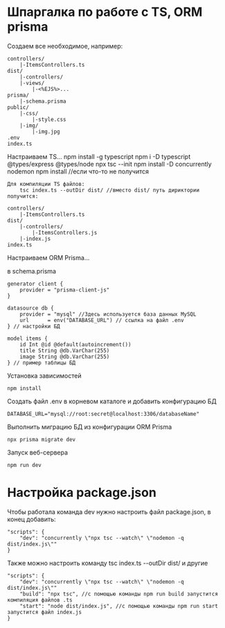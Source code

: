 # Шпаргалка по работе с TS, ORM prisma


Создаем все необходимое, например:

    controllers/
        |-ItemsControllers.ts
    dist/
        |-controllers/
        |-views/
            |-<%EJS%>...
    prisma/
        |-schema.prisma  
    public/
        |-css/
            |-style.css
        |-img/
            |-img.jpg
    .env
    index.ts

Настраиваем TS...
    npm install -g typescript
    npm i -D typescript @types/express @types/node
    npx tsc --init
    npm install -D concurrently nodemon
    npm install //если что-то не получится

    Для компиляции TS файлов:
        tsc index.ts --outDir dist/ //вместо dist/ путь дириктории
    получится:

    controllers/
        |-ItemsControllers.ts
    dist/
        |-controllers/
            |-ItemsControllers.js
        |-index.js
    index.ts

Настраиваем ORM Prisma...

в schema.prisma

    generator client {
        provider = "prisma-client-js"
    }

    datasource db {
        provider = "mysql" //Здесь используется база данных MySQL
        url      = env("DATABASE_URL") // ссылка на файл .env
    } // настройки БД

    model items {
        id Int @id @default(autoincrement())
        title String @db.VarChar(255)
        image String @db.VarChar(255)
    } // пример таблицы БД


Установка зависимостей

    npm install

Создать файл .env в корневом каталоге и добавить конфигурацию БД

    DATABASE_URL="mysql://root:secret@localhost:3306/databaseName"

Выполнить миграцию БД из конфигурации ORM Prisma

    npx prisma migrate dev

Запуск веб-сервера

    npm run dev

# Настройка package.json

Чтобы работала команда dev нужно настроить файл package.json, в конец добавить:

    "scripts": {
        "dev": "concurrently \"npx tsc --watch\" \"nodemon -q dist/index.js\""
    }

Также можно настроить команду tsc index.ts --outDir dist/ и другие

    "scripts": {
        "dev": "concurrently \"npx tsc --watch\" \"nodemon -q dist/index.js\""
        "build": "npx tsc", //с помощью команды npm run build запустится компиляция файлов .ts
        "start": "node dist/index.js", //с помощью команды npm run start запустится файл index.js
    }
